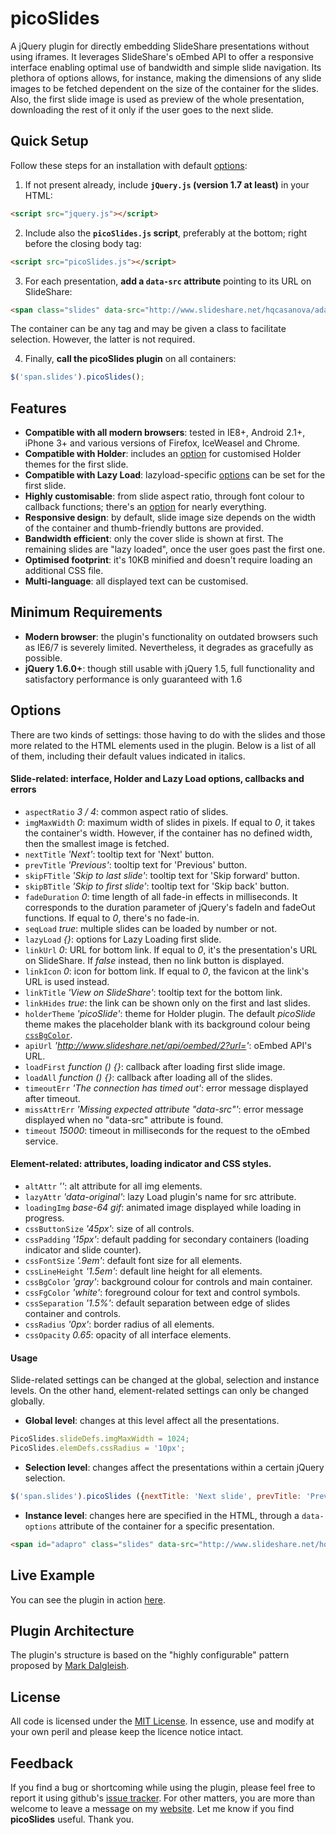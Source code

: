 picoSlides
==========

A jQuery plugin for directly embedding SlideShare presentations without using iframes. It leverages SlideShare's oEmbed API to offer a responsive interface enabling optimal use of bandwidth and simple slide navigation. Its plethora of options allows, for instance, making the dimensions of any slide images to be fetched dependent on the size of the container for the slides. Also, the first slide image is used as preview of the whole presentation, downloading the rest of it only if the user goes to the next slide.

Quick Setup
-----------

Follow these steps for an installation with default [options](//github.com/hqcasanova/picoSlides#options):

1. If not present already, include **`jQuery.js` (version 1.7 at least)** in your HTML:

```html
<script src="jquery.js"></script>
```

2. Include also the **`picoSlides.js` script**, preferably at the bottom; right before the closing body tag:

```html
<script src="picoSlides.js"></script>
```

3. For each presentation, **add a `data-src` attribute** pointing to its URL on SlideShare:

```html
<span class="slides" data-src="http://www.slideshare.net/hqcasanova/adapro"></span>
```

The container can be any tag and may be given a class to facilitate selection. However, the latter is not required.

4. Finally, **call the picoSlides plugin** on all containers:

```javascript
$('span.slides').picoSlides();
```

Features
--------

- **Compatible with all modern browsers**: tested in IE8+, Android 2.1+, iPhone 3+ and various versions of Firefox, IceWeasel and Chrome.
- **Compatible with Holder**: includes an [option](//github.com/hqcasanova/picoSlides#options) for customised Holder themes for the first slide.
- **Compatible with Lazy Load**: lazyload-specific [options](//github.com/hqcasanova/picoSlides#options) can be set for the first slide.
- **Highly customisable**: from slide aspect ratio, through font colour to callback functions; there's an [option](//github.com/hqcasanova/picoSlides#options) for nearly everything.
- **Responsive design**: by default, slide image size depends on the width of the container and thumb-friendly buttons are provided.
- **Bandwidth efficient**: only the cover slide is shown at first. The remaining slides are "lazy loaded", once the user goes past the first one.
- **Optimised footprint**: it's 10KB minified and doesn't require loading an additional CSS file.
- **Multi-language**: all displayed text can be customised.

Minimum Requirements
--------------------

- **Modern browser**: the plugin's functionality on outdated browsers such as IE6/7 is severely limited. Nevertheless, it degrades as gracefully as possible.
- **jQuery 1.6.0+**: though still usable with jQuery 1.5, full functionality and satisfactory performance is only guaranteed with 1.6

Options
-------

There are two kinds of settings: those having to do with the slides and those more related to the HTML elements used in the plugin. Below is a list of all of them, including their default values indicated in italics.

#### Slide-related: interface, Holder and Lazy Load options, callbacks and errors

- `aspectRatio` *3 / 4*: common aspect ratio of slides.
- `imgMaxWidth` *0*: maximum width of slides in pixels. If equal to *0*, it takes the container's width. However, if the container has no defined width, then the smallest image is fetched.
- `nextTitle` *'Next'*: tooltip text for 'Next' button.
- `prevTitle` *'Previous'*: tooltip text for 'Previous' button.
- `skipFTitle` *'Skip to last slide'*: tooltip text for 'Skip forward' button.
- `skipBTitle` *'Skip to first slide'*: tooltip text for 'Skip back' button.
- `fadeDuration` *0*: time length of all fade-in effects in milliseconds. It corresponds to the duration parameter of jQuery's fadeIn and fadeOut functions. If equal to *0*, there's no fade-in.
- `seqLoad` *true*: multiple slides can be loaded by number or not.
- `lazyLoad` *{}*: options for Lazy Loading first slide.
- `linkUrl` *0*: URL for bottom link.  If equal to *0*, it's the presentation's URL on SlideShare. If *false* instead, then no link button is displayed.
- `linkIcon` *0*: icon for bottom link. If equal to *0*, the favicon at the link's URL is used instead.
- `linkTitle` *'View on SlideShare'*: tooltip text for the bottom link.
- `linkHides` *true*: the link can be shown only on the first and last slides.
- `holderTheme` *'picoSlide'*: theme for Holder plugin. The default *picoSlide* theme makes the placeholder blank with its background colour being [`cssBgColor`](//github.com/hqcasanova/picoSlides#element-related-attributes-loading-indicator-and-css-styles).
- `apiUrl` *'http://www.slideshare.net/api/oembed/2?url='*: oEmbed API's URL.
- `loadFirst` *function () {}*: callback after loading first slide image.
- `loadAll` *function () {}*: callback after loading all of the slides.
- `timeoutErr` *'The connection has timed out'*: error message displayed after timeout.
- `missAttrErr` *'Missing expected attribute "data-src"'*: error message displayed when no "data-src" attribute is found.
- `timeout` *15000*: timeout in milliseconds for the request to the oEmbed service.

#### Element-related: attributes, loading indicator and CSS styles.

- `altAttr` *''*: alt attribute for all img elements.
- `lazyAttr` *'data-original'*: lazy Load plugin's name for src attribute.
- `loadingImg` *base-64 gif*: animated image displayed while loading in progress.
- `cssButtonSize` *'45px'*: size of all controls.
- `cssPadding` *'15px'*: default padding for secondary containers (loading indicator and slide counter).
- `cssFontSize` *'.9em'*: default font size for all elements.
- `cssLineHeight` *'1.5em'*: default line height for all elements.
- `cssBgColor` *'gray'*: background colour for controls and main container.
- `cssFgColor` *'white'*: foreground colour for text and control symbols.
- `cssSeparation` *'1.5%'*: default separation between edge of slides container and controls.
- `cssRadius` *'0px'*: border radius of all elements.
- `cssOpacity` *0.65*: opacity of all interface elements.

#### Usage

Slide-related settings can be changed at the global, selection and instance levels. On the other hand, element-related settings can only be changed globally.

- **Global level**: changes at this level affect all the presentations.

```javascript
PicoSlides.slideDefs.imgMaxWidth = 1024;
PicoSlides.elemDefs.cssRadius = '10px';
```

- **Selection level**: changes affect the presentations within a certain jQuery selection.

```javascript
$('span.slides').picoSlides ({nextTitle: 'Next slide', prevTitle: 'Previous slide', linkTitle: 'Check it out on SlideShare!'});
```

- **Instance level**: changes here are specified in the HTML, through a `data-options` attribute of the container for a specific presentation.

```html
<span id="adapro" class="slides" data-src="http://www.slideshare.net/hqcasanova/adapro" data-options='{"linkUrl": "http://adapro.iter.es", "linkIcon": "http://adapro.iter.es/favicon.ico", "linkTitle": "Official project webpage"}'></span>
```

Live Example
------------

You can see the plugin in action [here](http://www.hqcasanova.com/en/projects/#glastir).

Plugin Architecture
-------------------

The plugin's structure is based on the "highly configurable" pattern proposed by [Mark Dalgleish](http://markdalgleish.com/2011/05/creating-highly-configurable-jquery-plugins/).

License
-------

All code is licensed under the [MIT License](http://www.opensource.org/licenses/mit-license.php). In essence, use and modify at your own peril and please keep the licence notice intact.

Feedback
--------

If you find a bug or shortcoming while using the plugin, please feel free to report it using github's [issue tracker](https://github.com/hqcasanova/picoSlides/issues). For other matters, you are more than welcome to leave a message on my [website](http://www.hqcasanova.com). Let me know if you find **picoSlides** useful. Thank you.